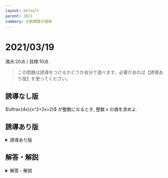 ```yaml
---
layout: default
parent: 2021
summary: 分数関数の値域
---
```


# 2021/03/19

満点:20点 / 目標:10点

> この問題は誘導をつけるかどうか自分で選べます。必要があれば【誘導あり版】を使ってください。

## 誘導なし版

$\dfrac{4x}{x^2+2x+2}$ が整数になるとき, 整数 $x$ の値を求めよ.

<div style="page-break-before:always"></div>

## 誘導あり版

<details markdown="1">
<summary>誘導あり版</summary>

$\dfrac{4x}{x^2+2x+2}$ が整数になるときの, 整数 $x$ の値を求めたい.

(1) $\dfrac{4x}{x^2+2x+2}=k$ とする. 分母を払い, $x$ についての方程式とみて整理せよ.

(2) (1) で導いた方程式が実数解を持つような $k$ の値の範囲を求めよ. **ただし, 最高次の係数に注意すること.**

(3) (2) で求めた $k$ の値の範囲に含まれる整数を全て挙げよ.

(4) (3) で挙げた整数をそれぞれ (1) で導いた方程式の $k$ に代入し, 解が整数になるか確かめよ.

</details>

<div style="page-break-before:always"></div>

## 解答・解説

<details markdown="1">
<summary>解答・解説</summary>

整数問題と思いきや, 分数関数の値域の問題です.
全然見たことのない形の式が出てきて困ったと思います.

さて, 高校生が分数関数の値域を求めるには, 大きく分けて2つの方法があります.

1. **逆像法**を使う
2. 微分してグラフを描く(数学III)

**逆像法**という言葉自体, 聞いたことがないと思います. 学校では体系的に学習する機会はほとんどありません. ただ, 難関校を受験するならば習得しておくべき考え方です. 詳しくはこちら:

- [【高校数学Ⅱ】順像法と逆像法の基本 | 受験の月](https://examist.jp/mathematics/inverse-image/gyakuzouhou/)
- [【高校数学Ⅱ】分数関数の値域（逆像法） | 受験の月](https://examist.jp/mathematics/inverse-image/tiiki-gyakuzouhou/)

でもこういう文章を読むのにも数学の力が必要です.
もしこのサイトの文章でよくわからないところがあれば解説するので, 聞いてください.

正直よくわかんないなって人は, 

> $($与式$)=k$ とおいて, 方程式を整理して, $D \geqq 0$ になる $k$ を求める

くらいに覚えておけばいいです.

ちなみにグラフを描くとこうなります(数学III).

![graph](img/graph.PNG)

![math](img/mathterro_20210319.jpg)

</details>